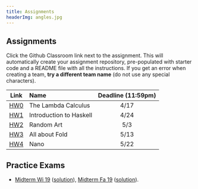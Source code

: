 ```yaml
---
title: Assignments
headerImg: angles.jpg
---
```


## Assignments

Click the Github Classroom link next to the assignment. 
This will automatically create your assignment repository, 
pre-populated with starter code and a README file with all the instructions.
If you get an error when creating a team, **try a different team name**
(do not use any special characters).

 
| Link                                             | Name                            | Deadline (11:59pm)        |
|:------------------------------------------------:|:--------------------------------|:-------------------------:|
| [HW0](https://classroom.github.com/a/Z-citE9B)   | The Lambda Calculus             | 4/17                      |
| [HW1](https://classroom.github.com/a/Ck-VrNIv)   | Introduction to Haskell         | 4/24                      |
| [HW2](https://classroom.github.com/a/7RMcGUB-)   | Random Art                      | 5/3                       |
| [HW3](https://classroom.github.com/a/nTP6peBZ)   | All about Fold                  | 5/13                      |
| [HW4](https://classroom.github.com/a/dsZotFAF)   | Nano                            | 5/22                      |

<!--
| [HW5](https://classroom.github.com/a/YbCAACu0)   | Type Classes                    | 6/5                       |   -->




## Practice Exams

- [Midterm Wi 19](/static/raw/130-midterm-wi19.pdf) ([solution](/static/raw/130-midterm-wi19-solution.pdf)),
  [Midterm Fa 19](/static/raw/130-midterm-fa19.pdf) ([solution](/static/raw/130-midterm-fa19-solution.pdf)).

<!-- 
- [Practice Final](https://classroom.github.com/a/saxraEZW) -->

  
